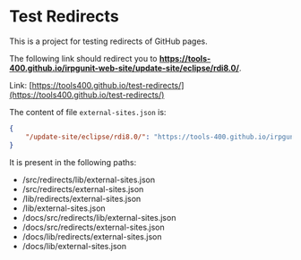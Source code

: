 # Test Redirects

This is a project for testing redirects of GitHub pages.

The following link should redirect you to **https://tools-400.github.io/irpgunit-web-site/update-site/eclipse/rdi8.0/**.

Link: [https://tools400.github.io/test-redirects/](https://tools400.github.io/test-redirects/)

The content of file `external-sites.json` is:

```json
{
    "/update-site/eclipse/rdi8.0/": "https://tools-400.github.io/irpgunit-web-site/update-site/eclipse/rdi8.0/"
}
```

It is present in the following paths:

* /src/redirects/lib/external-sites.json
* /src/redirects/external-sites.json
* /lib/redirects/external-sites.json
* /lib/external-sites.json
* /docs/src/redirects/lib/external-sites.json
* /docs/src/redirects/external-sites.json
* /docs/lib/redirects/external-sites.json
* /docs/lib/external-sites.json
